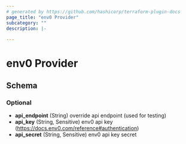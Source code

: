 ```yaml
---
# generated by https://github.com/hashicorp/terraform-plugin-docs
page_title: "env0 Provider"
subcategory: ""
description: |-
  
---
```


# env0 Provider





<!-- schema generated by tfplugindocs -->
## Schema

### Optional

- **api_endpoint** (String) override api endpoint (used for testing)
- **api_key** (String, Sensitive) env0 api key (https://docs.env0.com/reference#authentication)
- **api_secret** (String, Sensitive) env0 api key secret
